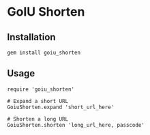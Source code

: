 # GoIU Shorten

## Installation

	gem install goiu_shorten
	
## Usage

	require 'goiu_shorten'
	
	# Expand a short URL
	GoiuShorten.expand 'short_url_here'
	
	# Shorten a long URL
	GoiuShorten.shorten 'long_url_here, passcode'